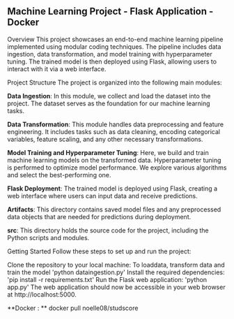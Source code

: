 ## Machine Learning Project - Flask Application - Docker 

Overview
This project showcases an end-to-end machine learning pipeline implemented using modular coding techniques. The pipeline includes data ingestion, data transformation, and model training with hyperparameter tuning. The trained model is then deployed using Flask, allowing users to interact with it via a web interface.

Project Structure
The project is organized into the following main modules:

**Data Ingestion**: In this module, we collect and load the dataset into the project. The dataset serves as the foundation for our machine learning tasks.

**Data Transformation**: This module handles data preprocessing and feature engineering. It includes tasks such as data cleaning, encoding categorical variables, feature scaling, and any other necessary transformations.

**Model Training and Hyperparameter Tuning**: Here, we build and train machine learning models on the transformed data. Hyperparameter tuning is performed to optimize model performance. We explore various algorithms and select the best-performing one.

**Flask Deployment**: The trained model is deployed using Flask, creating a web interface where users can input data and receive predictions.

**Artifacts**: This directory contains saved model files and any preprocessed data objects that are needed for predictions during deployment.

**src**: This directory holds the source code for the project, including the Python scripts and modules.

Getting Started
Follow these steps to set up and run the project:

Clone the repository to your local machine:
To loaddata, transform data and train the model 
    'python dataingestion.py'
Install the required dependencies:
    'pip install -r requirements.txt'
Run the Flask web application:
    'python app.py'
The web application should now be accessible in your web browser at http://localhost:5000.

**Docker : ** docker pull noelle08/studscore
